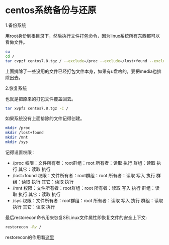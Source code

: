 # centos系统备份与还原

1.备份系统

用root身份到根目录下，然后执行文件打包命令，因为linux系统所有东西都可以看做文件。

```sh
su
cd /
tar cvpzf centos7.8.tgz / --exclude=/proc --exclude=/lost+found --exclude=/mnt --exclude=/sys --exclude=centos7.8.tgz
```

上面排除了一些没用的文件已经打包文件本身，如果有u盘啥的，要把media也排除出去。

2.恢复系统

也就是把原来的打包文件覆盖回去。

```sh
tar xvpfz centos7.8.tgz -C /
```

如果系统没有上面排除的文件记得创建。

```sh
mkdir /proc
mkdir /lost+found
mkdir /mnt
mkdir /sys
```

记得设置权限：

- /proc 权限：文件所有者：root群组：root 所有者：读取 执行 群组：读取 执行 其它：读取 执行
- /lost+found 权限：文件所有者：root群组：root 所有者：读取 写入 执行 群组：读取 执行 其它：读取 执行
- /mnt 权限：文件所有者：root群组：root 所有者：读取 写入 执行 群组：读取 执行 其它：读取 执行
- /sys 权限：文件所有者：root群组：root 所有者：读取 写入 执行 群组：读取 执行 其它：读取 执行

最后restorecon命令用来恢复SELinux文件属性即恢复文件的安全上下文:

```sh
restorecon -Rv /
```

restorecon的作用看[这里](https://man.linuxde.net/restorecon)

